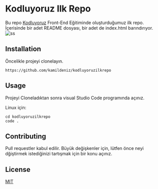# Kodluyoruz Ilk Repo
Bu repo [Kodluyoruz](https://www.kodluyoruz.org) Front-End Eğitiminde oluşturduğumuz ilk repo. İçerisinde bir adet README dosyası, bir adet de index.html barındırıyor.
![ss](https://camo.githubusercontent.com/58083f2ace51fe57fdf419146b2a4eaad22c5704b38a0084f8bdad67abb3eb53/68747470733a2f2f706174696b612d70726f642e73332e65752d63656e7472616c2d312e616d617a6f6e6177732e636f6d2f73746174696346696c65732f706174696b614c6f676f2e706e67)
## Installation

Öncelikle projeyi clonelayın.
```
https://github.com/kamildeniz/kodluyoruzilkrepo
```

## Usage

Projeyi Cloneladıktan sonra visual Studio Code programında açınız.

Linux için:
```
cd kodluyoruzilkrepo
code .
```
## Contributing

Pull requestler kabul edilir. Büyük değişkenler için, lütfen önce neyi dğiştirmek istediğinizi tartışmak için bir konu açınız.

## License

[MIT](https://choosealicense.com/licenses/mit/)